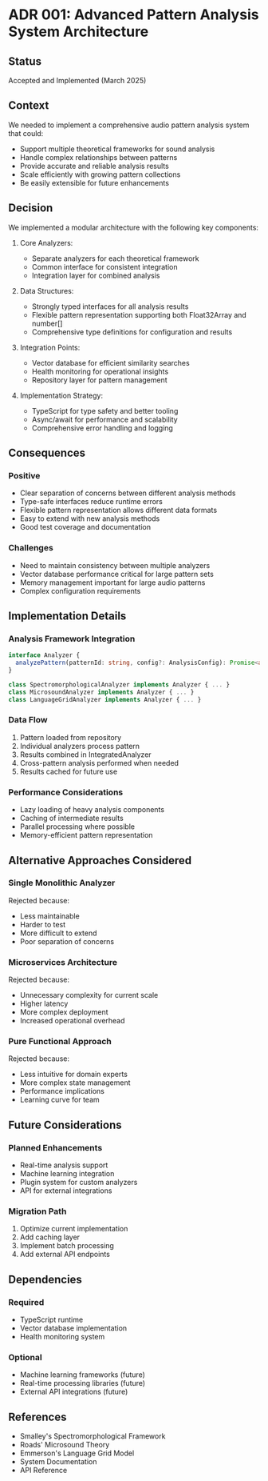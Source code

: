 # ADR 001: Advanced Pattern Analysis System Architecture

## Status
Accepted and Implemented (March 2025)

## Context
We needed to implement a comprehensive audio pattern analysis system that could:
- Support multiple theoretical frameworks for sound analysis
- Handle complex relationships between patterns
- Provide accurate and reliable analysis results
- Scale efficiently with growing pattern collections
- Be easily extensible for future enhancements

## Decision
We implemented a modular architecture with the following key components:

1. Core Analyzers:
   - Separate analyzers for each theoretical framework
   - Common interface for consistent integration
   - Integration layer for combined analysis

2. Data Structures:
   - Strongly typed interfaces for all analysis results
   - Flexible pattern representation supporting both Float32Array and number[]
   - Comprehensive type definitions for configuration and results

3. Integration Points:
   - Vector database for efficient similarity searches
   - Health monitoring for operational insights
   - Repository layer for pattern management

4. Implementation Strategy:
   - TypeScript for type safety and better tooling
   - Async/await for performance and scalability
   - Comprehensive error handling and logging

## Consequences

### Positive
- Clear separation of concerns between different analysis methods
- Type-safe interfaces reduce runtime errors
- Flexible pattern representation allows different data formats
- Easy to extend with new analysis methods
- Good test coverage and documentation

### Challenges
- Need to maintain consistency between multiple analyzers
- Vector database performance critical for large pattern sets
- Memory management important for large audio patterns
- Complex configuration requirements

## Implementation Details

### Analysis Framework Integration
```typescript
interface Analyzer {
  analyzePattern(patternId: string, config?: AnalysisConfig): Promise<any>;
}

class SpectromorphologicalAnalyzer implements Analyzer { ... }
class MicrosoundAnalyzer implements Analyzer { ... }
class LanguageGridAnalyzer implements Analyzer { ... }
```

### Data Flow
1. Pattern loaded from repository
2. Individual analyzers process pattern
3. Results combined in IntegratedAnalyzer
4. Cross-pattern analysis performed when needed
5. Results cached for future use

### Performance Considerations
- Lazy loading of heavy analysis components
- Caching of intermediate results
- Parallel processing where possible
- Memory-efficient pattern representation

## Alternative Approaches Considered

### Single Monolithic Analyzer
Rejected because:
- Less maintainable
- Harder to test
- More difficult to extend
- Poor separation of concerns

### Microservices Architecture
Rejected because:
- Unnecessary complexity for current scale
- Higher latency
- More complex deployment
- Increased operational overhead

### Pure Functional Approach
Rejected because:
- Less intuitive for domain experts
- More complex state management
- Performance implications
- Learning curve for team

## Future Considerations

### Planned Enhancements
- Real-time analysis support
- Machine learning integration
- Plugin system for custom analyzers
- API for external integrations

### Migration Path
1. Optimize current implementation
2. Add caching layer
3. Implement batch processing
4. Add external API endpoints

## Dependencies

### Required
- TypeScript runtime
- Vector database implementation
- Health monitoring system

### Optional
- Machine learning frameworks (future)
- Real-time processing libraries (future)
- External API integrations (future)

## References
- Smalley's Spectromorphological Framework
- Roads' Microsound Theory
- Emmerson's Language Grid Model
- System Documentation
- API Reference
